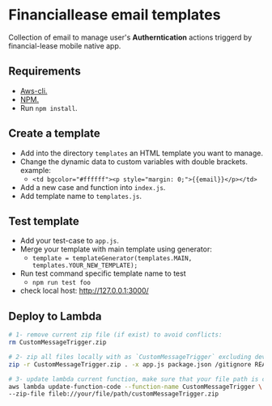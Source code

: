 # Financiallease email templates

Collection of email to manage user's **Autherntication** actions triggerd by financial-lease mobile native app.

## Requirements
* [Aws-cli.](https://docs.aws.amazon.com/cli/latest/userguide/getting-started-install.html)
* [NPM.](https://nodejs.org/en/download/)
* Run `npm install`.
## Create a template

- Add into the directory `templates` an HTML template you want to manage.
- Change the dynamic data to custom variables with double brackets. example:
  - `<td bgcolor="#ffffff"><p style="margin: 0;">{{email}}</p></td>`
- Add a new case and function into `index.js`.
- Add template name to `templates.js`.

## Test template
- Add your test-case to `app.js`.
- Merge your template with main template using generator:
  - `template = templateGenerator(templates.MAIN, templates.YOUR_NEW_TEMPLATE);`
- Run test command specific template name to test
  - `npm run test foo`
- check local host: http://127.0.0.1:3000/
## Deploy to Lambda

```bash
# 1- remove current zip file (if exist) to avoid conflicts:
rm CustomMessageTrigger.zip

# 2- zip all files locally with as `CustomMessageTrigger` excluding dev files:
zip -r CustomMessageTrigger.zip . -x app.js package.json /gitignore README.md

# 3- update lambda current function, make sure that your file path is correct:
aws lambda update-function-code --function-name CustomMessageTrigger \
--zip-file fileb://your/file/path/customMessageTrigger.zip
```
